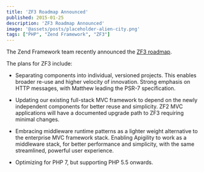 ```yaml
---
title: 'ZF3 Roadmap Announced'
published: 2015-01-25
description: 'ZF3 Roadmap Announced'
image: '@assets/posts/placeholder-alien-city.png'
tags: ["PHP", "Zend Framework", "ZF3"]
---
```


The Zend Framework team recently announced the [ZF3 roadmap](http://framework.zend.com/blog/announcing-the-zend-framework-3-roadmap.html).

The plans for ZF3 include:

* Separating components into individual, versioned projects. This enables broader re-use and higher velocity of innovation.
Strong emphasis on HTTP messages, with Matthew leading the PSR-7 specification.

* Updating our existing full-stack MVC framework to depend on the newly independent components for better reuse and simplicity. ZF2 MVC applications will have a documented upgrade path to ZF3 requiring minimal changes.

* Embracing middleware runtime patterns as a lighter weight alternative to the enterprise MVC framework stack.
Enabling Apigility to work as a middleware stack, for better performance and simplicity, with the same streamlined, powerful user experience.

* Optimizing for PHP 7, but supporting PHP 5.5 onwards.
